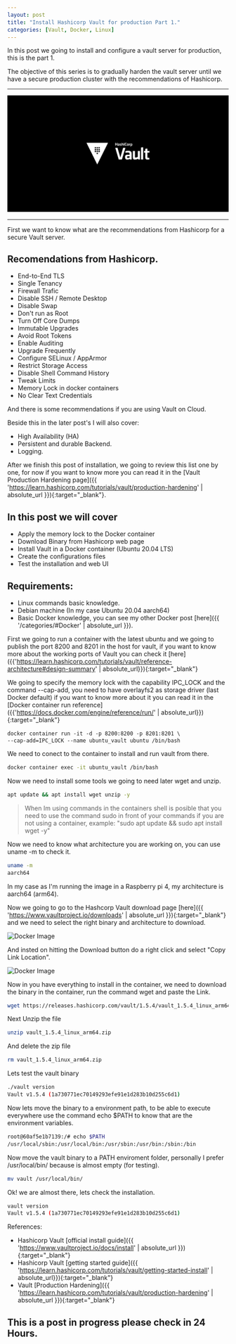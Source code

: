 ```yaml
---
layout: post
title: "Install Hashicorp Vault for production Part 1."
categories: [Vault, Docker, Linux]
---
```

In this post we going to install and configure a vault server for production, this is the part 1.

The objective of this series is to gradually harden the vault server until we have a secure production cluster with the recommendations of Hashicorp.

* * *

![Vault Image](/assets/images/vault.png)

* * *

First we want to know what are the recommendations from Hashicorp for a secure Vault server.

## [](#header-3) Recomendations from Hashicorp.

* End-to-End TLS
* Single Tenancy
* Firewall Trafic
* Disable SSH / Remote Desktop
* Disable Swap
* Don't run as Root
* Turn Off Core Dumps
* Immutable Upgrades
* Avoid Root Tokens
* Enable Auditing
* Upgrade Frequently
* Configure SELinux / AppArmor
* Restrict Storage Access
* Disable Shell Command History
* Tweak Limits
* Memory Lock in docker containers
* No Clear Text Credentials

And there is some recommendations if you are using Vault on Cloud.

Beside this in the later post's I will also cover:

* High Availability (HA)
* Persistent and durable Backend.
* Logging.

After we finish this post of installation, we going to review this list one by one, for now if you want to know more you can read it in the [Vault Production Hardening page]({{ 'https://learn.hashicorp.com/tutorials/vault/production-hardening' | absolute_url }}){:target="_blank"}.

## [](#header-3)In this post we will cover

* Apply the memory lock to the Docker container
* Download Binary from Hashicorp web page
* Install Vault in a Docker container (Ubuntu 20.04 LTS)
* Create the configurations files
* Test the installation and web UI

## [](#header-2)Requirements:

* Linux commands basic knowledge.
* Debian machine (In my case Ubuntu 20.04 aarch64)
* Basic Docker knowledge, you can see my other Docker post [here]({{ '/categories/#Docker' | absolute_url }}).

First we going to run a container with the latest ubuntu and we going to publish the port 8200 and 8201 in the host for vault, if you want to know more about the working ports of Vault you can check it [here]({{'https://learn.hashicorp.com/tutorials/vault/reference-architecture#design-summary' | absolute_url}}){:target="_blank"}

We going to specify the memory lock with the capability IPC_LOCK and the command --cap-add, you need to have overlayfs2 as storage driver (last Docker default) if you want to know more about it you can read it in the [Docker container run reference]({{'https://docs.docker.com/engine/reference/run/' | absolute_url}}){:target="_blank"}

```shell
docker container run -it -d -p 8200:8200 -p 8201:8201 \
--cap-add=IPC_LOCK --name ubuntu_vault ubuntu /bin/bash
```

We need to conect to the container to install and run vault from there.

```bash
docker container exec -it ubuntu_vault /bin/bash
```

Now we need to install some tools we going to need later wget and unzip.

```bash
apt update && apt install wget unzip -y
```

> When Im using commands in the containers shell is posible that you need to use the command sudo in front of your commands if you are not using a container, example: "sudo apt update && sudo apt install wget -y"

Now we need to know what architecture you are working on, you can use uname -m to check it.

```bash
uname -m
aarch64
```
In my case as I'm running the image in a Raspberry pi 4, my architecture is aarch64 (arm64).

Now we going to go to the Hashcorp Vault download page [here]({{ 'https://www.vaultproject.io/downloads' | absolute_url }}){:target="_blank"} and we need to select the right binary and architecture to download.

![Docker Image](/assets/images/post/2020-09-25-download1.png)

And insted on hitting the Download button do a right click and select "Copy Link Location".

![Docker Image](/assets/images/post/2020-09-25-download2.png)

Now in you have everything to install in the container, we need to download the binary in the container, run the command wget and paste the Link.

```bash
wget https://releases.hashicorp.com/vault/1.5.4/vault_1.5.4_linux_arm64.zip
```
Next Unzip the file

```bash
unzip vault_1.5.4_linux_arm64.zip
```
And delete the zip file

```bash
rm vault_1.5.4_linux_arm64.zip
```

Lets test the vault binary

```bash
./vault version
Vault v1.5.4 (1a730771ec70149293efe91e1d283b10d255c6d1)
```
Now lets move the binary to a environment path, to be able to execute everywhere use the command echo $PATH to know that are the environment variables.

```bash
root@60af5e1b7139:/# echo $PATH
/usr/local/sbin:/usr/local/bin:/usr/sbin:/usr/bin:/sbin:/bin
```

Now move the vault binary to a PATH enviroment folder, personally I prefer /usr/local/bin/ because is almost empty (for testing).

```bash
mv vault /usr/local/bin/

```

Ok! we are almost there, lets check the installation.

```bash
vault version
Vault v1.5.4 (1a730771ec70149293efe91e1d283b10d255c6d1)
```

References:

* Hashicorp Vault [official install guide]({{ 'https://www.vaultproject.io/docs/install' | absolute_url }}){:target="_blank"}
* Hashicorp Vault [getting started guide]({{ 'https://learn.hashicorp.com/tutorials/vault/getting-started-install' | absolute_url}}){:target="_blank"}
* Vault [Production Hardening]({{ 'https://learn.hashicorp.com/tutorials/vault/production-hardening' | absolute_url }}){:target="_blank"}


## [](#header-1)This is a post in progress please check in 24 Hours.
